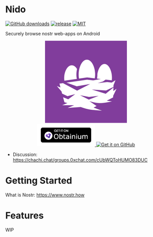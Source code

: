 # Nido

[![GitHub downloads](https://img.shields.io/github/downloads/KoalaSat/nido/total?label=Downloads&labelColor=27303D&color=0D1117&logo=github&logoColor=FFFFFF&style=flat)](https://github.com/KoalaSat/nido/releases)
[![release](https://img.shields.io/github/v/release/KoalaSat/nido)](https://github.com/KoalaSat/nostros/nido)
[![MIT](https://img.shields.io/badge/license-MIT-blue)](https://github.com/KoalaSat/nido/blob/main/LICENSE)


 Securely browse nostr web-apps on Android

<div align="center">
    <img src="./app/src/main/res/playstore-icon.png" alt="Description of Image"  height="256"/>
</div>
<div align="center">
    <a href="https://github.com/ImranR98/Obtainium" target="_blank">
        <img src="./docs/obtainium.png" alt="Get it on Obtaininum" height="70" />
    </a>
<!--     <a src="https://github.com/zapstore/zapstore-cli" target="_blank">
        <img src="./docs/obtainium.png alt="Get it on Zap.Store" height="70" />
    </a> -->
    <a href="https://github.com/KoalaSat/nido/releases" target="_blank">
        <img src="https://github.com/machiav3lli/oandbackupx/raw/034b226cea5c1b30eb4f6a6f313e4dadcbb0ece4/badge_github.png" alt="Get it on GitHub" height="70">
    </a>
</div>

- Discussion: https://chachi.chat/groups.0xchat.com/cUbWQToHUMO83DUC

# Getting Started

What is Nostr: https://www.nostr.how

# Features

WIP
